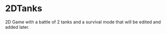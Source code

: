 # 2DTanks

2D Game with a battle of 2 tanks and a survival mode that will be edited and added later.
